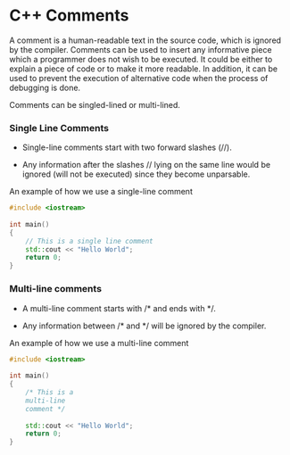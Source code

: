 
# C++ Comments

A comment is a human-readable text in the source code, which is ignored by the compiler. Comments can be used to insert any informative piece which a programmer does not wish to be executed. It could be either to explain a piece of code or to make it more readable. In addition, it can be used to prevent the execution of alternative code when the process of debugging is done.

Comments can be singled-lined or multi-lined.

### Single Line Comments

-   Single-line comments start with two forward slashes (//).
    
-   Any information after the slashes // lying on the same line would be ignored (will not be executed) since they become unparsable.
    

An example of how we use a single-line comment

```cpp
#include <iostream>
 
int main()
{
    // This is a single line comment
    std::cout << "Hello World";
    return 0;
}

```

### Multi-line comments

-   A multi-line comment starts with /* and ends with */.
    
-   Any information between /* and */ will be ignored by the compiler.
    

An example of how we use a multi-line comment

```cpp
#include <iostream>
 
int main()
{
    /* This is a
    multi-line
    comment */
 
    std::cout << "Hello World";
    return 0;
}

```

